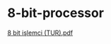 # 8-bit-processor
[8 bit işlemci (TUR).pdf](https://github.com/1muratalkan/8-bit-processor/files/12777113/8.bit.islemci.TUR.pdf)
